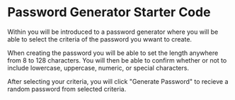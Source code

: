 # Password Generator Starter Code

Within you will be introduced to a password generator where you will be able to select the criteria of the password you wwant to create.

When creating the password you will be able to set the length anywhere from 8 to 128 characters.
You will then be able to confirm whether or not to include lowercase, uppercase, numeric, or special characters.

After selecting your criteria, you will click "Generate Password" to recieve a random password from selected criteria.
